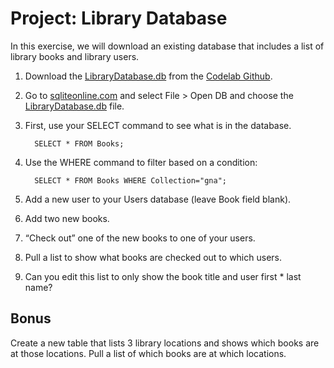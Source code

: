 <h1>Project: Library Database</h1>

In this exercise, we will download an existing database that includes a list of library books and library users. 

1. Download the <a href="https://github.com/LibraryCodeLab/LibraryDBusingSQL/blob/master/LibraryDatabase.db">LibraryDatabase.db</a> from the <a href="https://github.com/LibraryCodeLab">Codelab Github</a>.  

2. Go to <a href="https://sqliteonline.com/">sqliteonline.com</a> and select File > Open DB and choose the <a href="https://github.com/LibraryCodeLab/LibraryDBusingSQL/blob/master/LibraryDatabase.db">LibraryDatabase.db</a> file. 

3. First, use your SELECT command to see what is in the database. 

         SELECT * FROM Books; 

4. Use the WHERE command to filter based on a condition: 

         SELECT * FROM Books WHERE Collection="gna"; 

5. Add a new user to your Users database (leave Book field blank). 

6. Add two new books. 

7. “Check out” one of the new books to one of your users. 

8. Pull a list to show what books are checked out to which users. 

9. Can you edit this list to only show the book title and user first * last name? 

<h2>Bonus</h2> Create a new table that lists 3 library locations and shows which books are at those locations. Pull a list of which books are at which locations. 


